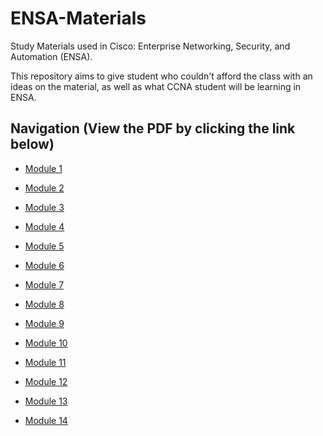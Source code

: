 # ENSA-Materials

Study Materials used in Cisco: Enterprise Networking, Security, and Automation (ENSA). 

This repository aims to give student who couldn't afford the class with an ideas on the material, as well as what CCNA student will be learning in ENSA.

## Navigation (View the PDF by clicking the link below)

* [Module 1](https://docs.google.com/viewer?url=https://github.com/ngzhekai/ENSA-Materials/raw/main/ENSA_Module_1.pdf)

* [Module 2](https://docs.google.com/viewer?url=https://github.com/ngzhekai/ENSA-Materials/raw/main/ENSA_Module_2.pdf)

* [Module 3](https://docs.google.com/viewer?url=https://github.com/ngzhekai/ENSA-Materials/raw/main/ENSA_Module_3.pdf)

* [Module 4](https://docs.google.com/viewer?url=https://github.com/ngzhekai/ENSA-Materials/raw/main/ENSA_Module_4.pdf)

* [Module 5](https://docs.google.com/viewer?url=https://github.com/ngzhekai/ENSA-Materials/raw/main/ENSA_Module_5.pdf)

* [Module 6](https://docs.google.com/viewer?url=https://github.com/ngzhekai/ENSA-Materials/raw/main/ENSA_Module_6.pdf)

* [Module 7](https://docs.google.com/viewer?url=https://github.com/ngzhekai/ENSA-Materials/raw/main/ENSA_Module_7.pdf)

* [Module 8](https://docs.google.com/viewer?url=https://github.com/ngzhekai/ENSA-Materials/raw/main/ENSA_Module_8.pdf)

* [Module 9](https://docs.google.com/viewer?url=https://github.com/ngzhekai/ENSA-Materials/raw/main/ENSA_Module_9.pdf)

* [Module 10](https://docs.google.com/viewer?url=https://github.com/ngzhekai/ENSA-Materials/raw/main/ENSA_Module_10.pdf)

* [Module 11](https://docs.google.com/viewer?url=https://github.com/ngzhekai/ENSA-Materials/raw/main/ENSA_Module_11.pdf)

* [Module 12](https://docs.google.com/viewer?url=https://github.com/ngzhekai/ENSA-Materials/raw/main/ENSA_Module_12.pdf)

* [Module 13](https://docs.google.com/viewer?url=https://github.com/ngzhekai/ENSA-Materials/raw/main/ENSA_Module_13.pdf)

* [Module 14](https://docs.google.com/viewer?url=https://github.com/ngzhekai/ENSA-Materials/raw/main/ENSA_Module_14.pdf)
